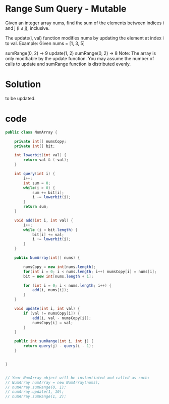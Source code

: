 #  Range Sum Query - Mutable
Given an integer array nums, find the sum of the elements between indices i and j (i ≤ j), inclusive.

The update(i, val) function modifies nums by updating the element at index i to val.
Example:
Given nums = [1, 3, 5]

sumRange(0, 2) -> 9
update(1, 2)
sumRange(0, 2) -> 8
Note:
The array is only modifiable by the update function.
You may assume the number of calls to update and sumRange function is distributed evenly.
# Solution

to be updated.

# code

```java
public class NumArray {

    private int[] numsCopy;
    private int[] bit;

    int lowerbit(int val) {
        return val & (-val);
    }

    int query(int i) {
        i++;
        int sum = 0;
        while(i > 0) {
            sum += bit[i];
            i -= lowerbit(i);
        }
        return sum;
    }

    void add(int i, int val) {
        i++;
        while (i < bit.length) {
            bit[i] += val;
            i += lowerbit(i);
        }
    }

    public NumArray(int[] nums) {

        numsCopy = new int[nums.length];
        for(int i = 0; i < nums.length; i++) numsCopy[i] = nums[i];
        bit = new int[nums.length + 1];

        for (int i = 0; i < nums.length; i++) {
            add(i, nums[i]);
        }
    }

    void update(int i, int val) {
        if (val != numsCopy[i]) {
            add(i, val - numsCopy[i]);
            numsCopy[i] = val;
        }
    }

    public int sumRange(int i, int j) {
        return query(j) - query(i - 1);
    }


}


// Your NumArray object will be instantiated and called as such:
// NumArray numArray = new NumArray(nums);
// numArray.sumRange(0, 1);
// numArray.update(1, 10);
// numArray.sumRange(1, 2);
```